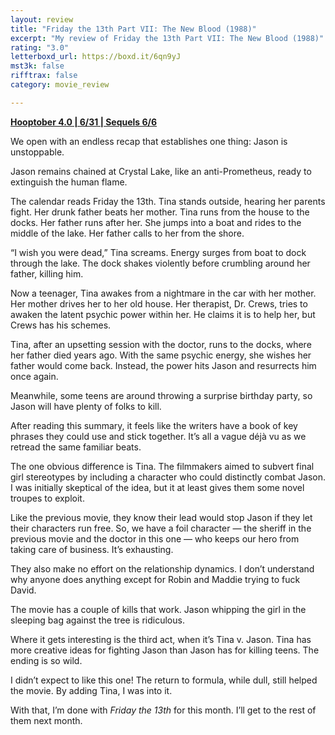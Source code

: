 ```yaml
---
layout: review
title: "Friday the 13th Part VII: The New Blood (1988)"
excerpt: "My review of Friday the 13th Part VII: The New Blood (1988)"
rating: "3.0"
letterboxd_url: https://boxd.it/6qn9yJ
mst3k: false
rifftrax: false
category: movie_review

---
```


<b><a href="https://boxd.it/pRNg0/detail">Hooptober 4.0 | 6/31 | Sequels 6/6</a></b>

We open with an endless recap that establishes one thing: Jason is unstoppable.

Jason remains chained at Crystal Lake, like an anti-Prometheus, ready to extinguish the human flame.

The calendar reads Friday the 13th. Tina stands outside, hearing her parents fight. Her drunk father beats her mother. Tina runs from the house to the docks. Her father runs after her. She jumps into a boat and rides to the middle of the lake. Her father calls to her from the shore.

“I wish you were dead,” Tina screams. Energy surges from boat to dock through the lake. The dock shakes violently before crumbling around her father, killing him.

Now a teenager, Tina awakes from a nightmare in the car with her mother. Her mother drives her to her old house. Her therapist, Dr. Crews, tries to awaken the latent psychic power within her. He claims it is to help her, but Crews has his schemes.

Tina, after an upsetting session with the doctor, runs to the docks, where her father died years ago. With the same psychic energy, she wishes her father would come back. Instead, the power hits Jason and resurrects him once again.

Meanwhile, some teens are around throwing a surprise birthday party, so Jason will have plenty of folks to kill.

After reading this summary, it feels like the writers have a book of key phrases they could use and stick together. It’s all a vague déjà vu as we retread the same familiar beats.

The one obvious difference is Tina. The filmmakers aimed to subvert final girl stereotypes by including a character who could distinctly combat Jason. I was initially skeptical of the idea, but it at least gives them some novel troupes to exploit.

Like the previous movie, they know their lead would stop Jason if they let their characters run free. So, we have a foil character — the sheriff in the previous movie and the doctor in this one — who keeps our hero from taking care of business. It’s exhausting.

They also make no effort on the relationship dynamics. I don’t understand why anyone does anything except for Robin and Maddie trying to fuck David.

The movie has a couple of kills that work. Jason whipping the girl in the sleeping bag against the tree is ridiculous.

Where it gets interesting is the third act, when it’s Tina v. Jason. Tina has more creative ideas for fighting Jason than Jason has for killing teens. The ending is so wild.

I didn’t expect to like this one! The return to formula, while dull, still helped the movie. By adding Tina, I was into it.

With that, I’m done with <i>Friday the 13th</i> for this month. I’ll get to the rest of them next month.